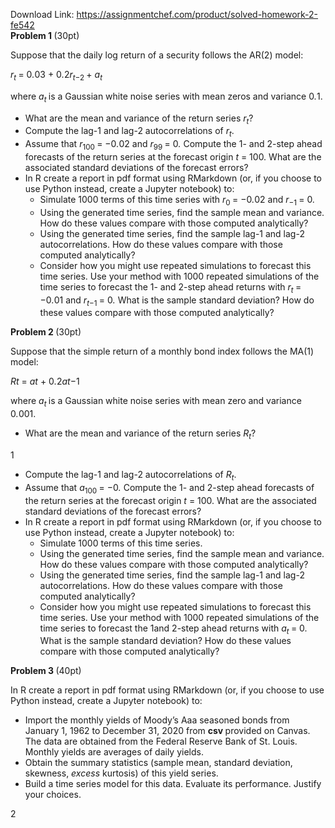Download Link: https://assignmentchef.com/product/solved-homework-2-fe542
<br>
<strong>Problem 1 </strong>(30pt)

Suppose that the daily log return of a security follows the AR(2) model:

<em>r<sub>t </sub></em>= 0<em>.</em>03 + 0<em>.</em>2<em>r<sub>t</sub></em><sub>−2 </sub>+ <em>a<sub>t</sub></em>

where <em>a<sub>t </sub></em>is a Gaussian white noise series with mean zeros and variance 0<em>.</em>1.

<ul>

 <li>What are the mean and variance of the return series <em>r<sub>t</sub></em>?</li>

 <li>Compute the lag-1 and lag-2 autocorrelations of <em>r<sub>t</sub></em>.</li>

 <li>Assume that <em>r</em><sub>100 </sub>= −0<em>.</em>02 and <em>r</em><sub>99 </sub>= 0<em>.</em> Compute the 1- and 2-step ahead forecasts of the return series at the forecast origin <em>t </em>= 100. What are the associated standard deviations of the forecast errors?</li>

 <li>In R create a report in pdf format using RMarkdown (or, if you choose to use Python instead, create a Jupyter notebook) to:

  <ul>

   <li>Simulate 1000 terms of this time series with <em>r</em><sub>0 </sub>= −0<em>.</em>02 and <em>r</em><sub>−1 </sub>= 0<em>.</em></li>

   <li>Using the generated time series, find the sample mean and variance. How do these values compare with those computed analytically?</li>

   <li>Using the generated time series, find the sample lag-1 and lag-2 autocorrelations. How do these values compare with those computed analytically?</li>

   <li>Consider how you might use repeated simulations to forecast this time series. Use your method with 1000 repeated simulations of the time series to forecast the 1- and 2-step ahead returns with <em>r<sub>t </sub></em>= −0<em>.</em>01 and <em>r<sub>t</sub></em><sub>−1 </sub>= 0<em>.</em> What is the sample standard deviation? How do these values compare with those computed analytically?</li>

  </ul></li>

</ul>

<strong>Problem 2 </strong>(30pt)

Suppose that the simple return of a monthly bond index follows the MA(1) model:

<em>R</em><em>t </em>= <em>a</em><em>t </em>+ 0<em>.</em>2<em>a</em><em>t</em>−1

where <em>a<sub>t </sub></em>is a Gaussian white noise series with mean zero and variance 0<em>.</em>001.

<ul>

 <li>What are the mean and variance of the return series <em>R<sub>t</sub></em>?</li>

</ul>

1

<ul>

 <li>Compute the lag-1 and lag-2 autocorrelations of <em>R<sub>t</sub></em>.</li>

 <li>Assume that <em>a</em><sub>100 </sub>= −0<em>.</em> Compute the 1- and 2-step ahead forecasts of the return series at the forecast origin <em>t </em>= 100. What are the associated standard deviations of the forecast errors?</li>

 <li>In R create a report in pdf format using RMarkdown (or, if you choose to use Python instead, create a Jupyter notebook) to:

  <ul>

   <li>Simulate 1000 terms of this time series.</li>

   <li>Using the generated time series, find the sample mean and variance. How do these values compare with those computed analytically?</li>

   <li>Using the generated time series, find the sample lag-1 and lag-2 autocorrelations. How do these values compare with those computed analytically?</li>

   <li>Consider how you might use repeated simulations to forecast this time series. Use your method with 1000 repeated simulations of the time series to forecast the 1and 2-step ahead returns with <em>a<sub>t </sub></em>= 0<em>.</em> What is the sample standard deviation? How do these values compare with those computed analytically?</li>

  </ul></li>

</ul>

<strong>Problem 3 </strong>(40pt)

In R create a report in pdf format using RMarkdown (or, if you choose to use Python instead, create a Jupyter notebook) to:

<ul>

 <li>Import the monthly yields of Moody’s Aaa seasoned bonds from January 1, 1962 to December 31, 2020 from <strong>csv </strong>provided on Canvas. The data are obtained from the Federal Reserve Bank of St. Louis. Monthly yields are averages of daily yields.</li>

 <li>Obtain the summary statistics (sample mean, standard deviation, skewness, <em>excess </em>kurtosis) of this yield series.</li>

 <li>Build a time series model for this data. Evaluate its performance. Justify your choices.</li>

</ul>

2